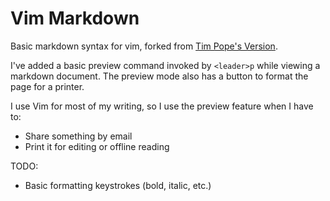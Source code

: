 # Vim Markdown

Basic markdown syntax for vim, forked from [Tim Pope's Version](https://github.com/tpope/vim-markdown).

I've added a basic preview command invoked by `<leader>p` while viewing a markdown document. The preview mode also has a button to format the page for a printer.

I use Vim for most of my writing, so I use the preview feature when I have to:

- Share something by email
- Print it for editing or offline reading

TODO:

- Basic formatting keystrokes (bold, italic, etc.)
